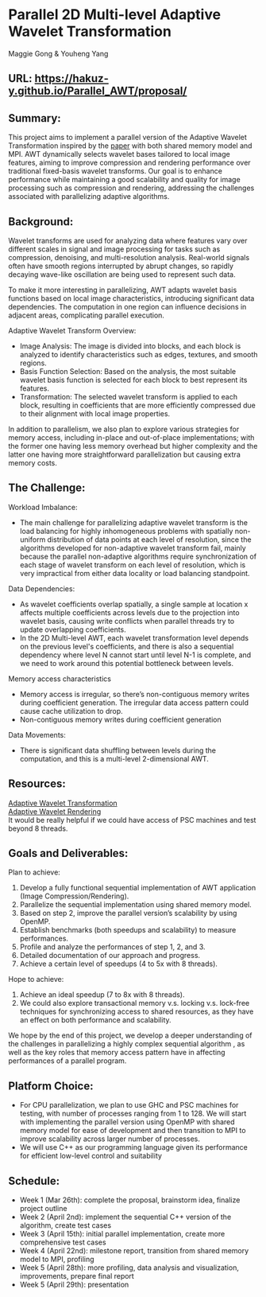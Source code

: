 # Parallel 2D Multi-level Adaptive Wavelet Transformation

Maggie Gong & Youheng Yang

## URL: https://hakuz-y.github.io/Parallel_AWT/proposal/

## Summary:

This project aims to implement a parallel version of the Adaptive Wavelet Transformation inspired by the [paper](https://apps.dtic.mil/sti/pdfs/ADA372394.pdf) with both shared memory model and MPI. AWT dynamically selects wavelet bases tailored to local image features, aiming to improve compression and rendering performance over traditional fixed-basis wavelet transforms. Our goal is to enhance performance while maintaining a good scalability and quality for image processing such as compression and rendering, addressing the challenges associated with parallelizing adaptive algorithms.

## Background:

Wavelet transforms are used for analyzing data where features vary over different scales in signal and image processing for tasks such as compression, denoising, and multi-resolution analysis. Real-world signals often have smooth regions interrupted by abrupt changes, so rapidly decaying wave-like oscillation are being used to represent such data.

To make it more interesting in parallelizing, AWT adapts wavelet basis functions based on local image characteristics, introducing significant data dependencies. The computation in one region can influence decisions in adjacent areas, complicating parallel execution.

Adaptive Wavelet Transform Overview:
- Image Analysis: The image is divided into blocks, and each block is analyzed to identify characteristics such as edges, textures, and smooth regions.​
- Basis Function Selection: Based on the analysis, the most suitable wavelet basis function is selected for each block to best represent its features.​
- Transformation: The selected wavelet transform is applied to each block, resulting in coefficients that are more efficiently compressed due to their alignment with local image properties.

In addition to parallelism, we also plan to explore various strategies for memory access, including in-place and out-of-place implementations; with the former one having less memory overhead but higher complexity and the latter one having more straightforward parallelization but causing extra memory costs.


## The Challenge:

Workload Imbalance:
- The main challenge for parallelizing adaptive wavelet transform is the load balancing for highly inhomogeneous problems with spatially non-uniform distribution of data points at each level of resolution, since the algorithms developed for non-adaptive wavelet transform fail, mainly because the parallel non-adaptive algorithms require synchronization of each stage of wavelet transform on each level of resolution, which is very impractical from either data locality or load balancing standpoint. 

Data Dependencies:
- As wavelet coefficients overlap spatially, a single sample at location x affects multiple coefficients across levels due to the projection into wavelet basis, causing write conflicts when parallel threads try to update overlapping coefficients.
- In the 2D Multi-level AWT, each wavelet transformation level depends on the previous level's coefficients, and there is also a sequential dependency where level N cannot start until level N-1 is complete, and we need to work around this potential bottleneck between levels.

Memory access characteristics
- Memory access is irregular, so there’s non-contiguous memory writes during coefficient generation. The irregular data access pattern could cause cache utilization to drop.
- Non-contiguous memory writes during coefficient generation

Data Movements:
- There is significant data shuffling between levels during the computation, and this is a multi-level 2-dimensional AWT.


## Resources:

[Adaptive Wavelet Transformation](https://www.cosy.sbg.ac.at/~rkutil/publication/Kutil00a.pdf) \
[Adaptive Wavelet Rendering](https://cseweb.ucsd.edu/~ravir/Overbeck2009AWR.pdf) \
It would be really helpful if we could have access of PSC machines and test beyond 8 threads.


## Goals and Deliverables:

Plan to achieve:

1. Develop a fully functional sequential implementation of AWT application (Image Compression/Rendering).
2. Parallelize the sequential implementation using shared memory model.
3. Based on step 2, improve the parallel version’s scalability by using OpenMP.
4. Establish benchmarks (both speedups and scalability) to measure performances.
5. Profile and analyze the performances of step 1, 2, and 3.
6. Detailed documentation of our approach and progress.
7. Achieve a certain level of speedups (4 to 5x with 8 threads).

Hope to achieve:

1. Achieve an ideal speedup (7 to 8x with 8 threads).
2. We could also explore transactional memory v.s. locking v.s. lock-free techniques for synchronizing access to shared resources, as they have an effect on both performance and scalability.

We hope by the end of this project, we develop a deeper understanding of the challenges in parallelizing a highly complex sequential algorithm , as well as the key roles that memory access pattern have in affecting performances of a parallel program.

## Platform Choice:

- For CPU parallelization, we plan to use GHC and PSC machines for testing, with number of processes ranging from 1 to 128. We will start with implementing the parallel version using OpenMP with shared memory model for ease of development and then transition to MPI to improve scalability across larger number of processes.
- We will use C++ as our programming language given its performance for efficient low-level control and suitability

## Schedule:

- Week 1 (Mar 26th): complete the proposal, brainstorm idea, finalize project outline
- Week 2 (April 2nd): implement the sequential C++ version of the algorithm, create test cases
- Week 3 (April 15th): initial parallel implementation, create more comprehensive test cases
- Week 4 (April 22nd): milestone report, transition from shared memory model to MPI, profiling
- Week 5 (April 28th): more profiling, data analysis and visualization, improvements, prepare final report
- Week 5 (April 29th): presentation